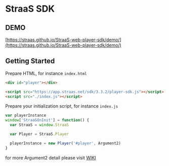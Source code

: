 StraaS SDK
===

## DEMO

[https://straas.github.io/StraaS-web-player-sdk/demo/](https://straas.github.io/StraaS-web-player-sdk/demo/)

## Getting Started

Prepare HTML, for instance `index.html`

```html
<div id="player"></div>

<script src="https://app.straas.net/sdk/3.3.2/player-sdk.js"></script>
<script src="./index.js"></script>
```

Prepare your initialization script, for instance `index.js`

```js
var playerInstance
window['StraaSOnInit'] = function() {
  var StraaS = window.StraaS

  var Player = StraaS.Player

  playerInstance = new Player('#player', Argument2)
}
```

for more Argument2 detail please visit [WIKI](https://github.com/StraaS/StraaS-web-player-sdk/wiki)
